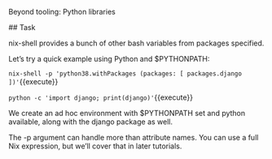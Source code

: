 Beyond tooling: Python libraries

## Task

nix-shell provides a bunch of other bash variables from packages specified.

Let’s try a quick example using Python and $PYTHONPATH:

`nix-shell -p 'python38.withPackages (packages: [ packages.django ])'`{{execute}}

`python -c 'import django; print(django)'`{{execute}}

We create an ad hoc environment with $PYTHONPATH set and python available, along with the django package as well.

The -p argument can handle more than attribute names. You can use a full Nix expression, but we’ll cover that in later tutorials.


